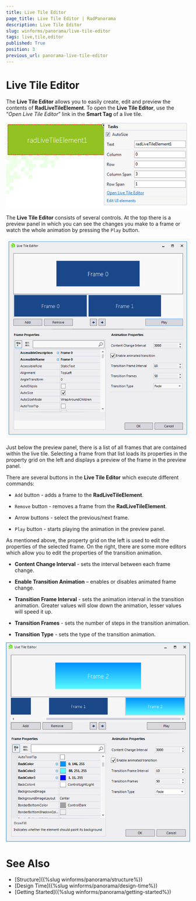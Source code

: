 ```yaml
---
title: Live Tile Editor
page_title: Live Tile Editor | RadPanorama
description: Live Tile Editor
slug: winforms/panorama/live-tile-editor
tags: live,tile,editor
published: True
position: 3
previous_url: panorama-live-tile-editor
---
```


# Live Tile Editor

The **Live Tile Editor** allows you to easily create, edit and preview the contents of **RadLiveTileElement**. To open the **Live Tile Editor**, use the “*Open Live Tile Editor*” link in the **Smart Tag** of a live tile. 

![panorama-live-tile-editor 001](images/panorama-live-tile-editor001.png)

The **Live Tile Editor** consists of several controls. At the top there is a preview panel in which you can see the changes you make to a frame or watch the whole animation by pressing the `Play` button.  

![panorama-live-tile-editor 003](images/panorama-live-tile-editor003.gif)     

Just below the preview panel, there is a list of all frames that are contained within the live tile. Selecting a frame from that list loads its properties in the property grid on the left and displays a preview of the frame in the preview panel.

There are several buttons in the **Live Tile Editor** which execute different commands:

* `Add` button - adds a frame to the **RadLiveTileElement**.

* `Remove` button - removes a frame from the **RadLiveTileElement**.

* Arrow buttons - select the previous/next frame.

* `Play` button - starts playing the animation in the preview panel.

As mentioned above, the property grid on the left is used to edit the properties of the selected frame. On the right, there are some more editors which allow you to edit the properties of the transition animation.

* **Content Change Interval** - sets the interval between each frame change.

* **Enable Transition Animation** – enables or disables animated frame change.

* **Transition Frame Interval** - sets the animation interval in the transition animation. Greater values will slow down the animation, lesser values will speed it up.

* **Transition Frames** - sets the number of steps in the transition animation.

* **Transition Type** - sets the type of the transition animation. 

![panorama-live-tile-editor 002](images/panorama-live-tile-editor002.png)


# See Also

* [Structure]({%slug winforms/panorama/structure%})	
* [Design Time]({%slug winforms/panorama/design-time%})	
* [Getting Started]({%slug winforms/panorama/getting-started%})	
